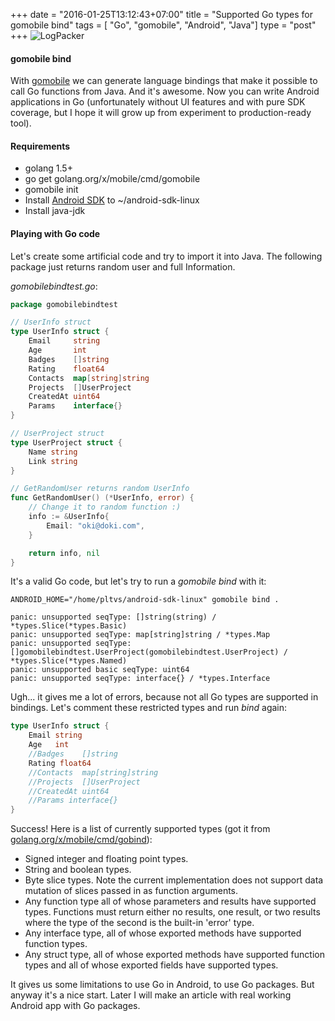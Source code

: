 +++
date = "2016-01-25T13:12:43+07:00"
title = "Supported Go types for gomobile bind"
tags = [ "Go", "gomobile", "Android", "Java"]
type = "post"
+++
![LogPacker](/gotypes.jpg)

#### gomobile bind

With [gomobile](golang.org/x/mobile/cmd/gomobile) we can generate language bindings that make it possible to call Go functions from Java. And it's awesome. Now you can write Android applications in Go (unfortunately without UI features and with pure SDK coverage, but I hope it will grow up from experiment to production-ready tool).

#### Requirements

* golang 1.5+
* go get golang.org/x/mobile/cmd/gomobile
* gomobile init
* Install [Android SDK](https://developer.android.com/sdk/index.html#Other) to ~/android-sdk-linux
* Install java-jdk

#### Playing with Go code

Let's create some artificial code and try to import it into Java. The following package just returns random user and full Information.

*gomobilebindtest.go*:
```go
package gomobilebindtest

// UserInfo struct
type UserInfo struct {
	Email     string
	Age       int
	Badges    []string
	Rating    float64
	Contacts  map[string]string
	Projects  []UserProject
	CreatedAt uint64
	Params    interface{}
}

// UserProject struct
type UserProject struct {
	Name string
	Link string
}

// GetRandomUser returns random UserInfo
func GetRandomUser() (*UserInfo, error) {
	// Change it to random function :)
	info := &UserInfo{
		Email: "oki@doki.com",
	}

	return info, nil
}
```

It's a valid Go code, but let's try to run a *gomobile bind* with it:
```
ANDROID_HOME="/home/pltvs/android-sdk-linux" gomobile bind .

panic: unsupported seqType: []string(string) / *types.Slice(*types.Basic)
panic: unsupported seqType: map[string]string / *types.Map
panic: unsupported seqType: []gomobilebindtest.UserProject(gomobilebindtest.UserProject) / *types.Slice(*types.Named)
panic: unsupported basic seqType: uint64
panic: unsupported seqType: interface{} / *types.Interface
```

Ugh... it gives me a lot of errors, because not all Go types are supported in bindings. Let's comment these restricted types and run *bind* again:
```go
type UserInfo struct {
	Email string
	Age   int
	//Badges    []string
	Rating float64
	//Contacts  map[string]string
	//Projects  []UserProject
	//CreatedAt uint64
	//Params interface{}
}
```

Success! Here is a list of currently supported types (got it from [golang.org/x/mobile/cmd/gobind](https://godoc.org/golang.org/x/mobile/cmd/gobind)):

* Signed integer and floating point types.
* String and boolean types.
* Byte slice types. Note the current implementation does not support data mutation of slices passed in as function arguments.
* Any function type all of whose parameters and results have supported types. Functions must return either no results, one result, or two results where the type of the second is the built-in 'error' type.
* Any interface type, all of whose exported methods have supported function types.
* Any struct type, all of whose exported methods have supported function types and all of whose exported fields have supported types.

It gives us some limitations to use Go in Android, to use Go packages. But anyway it's a nice start. Later I will make an article with real working Android app with Go packages.
